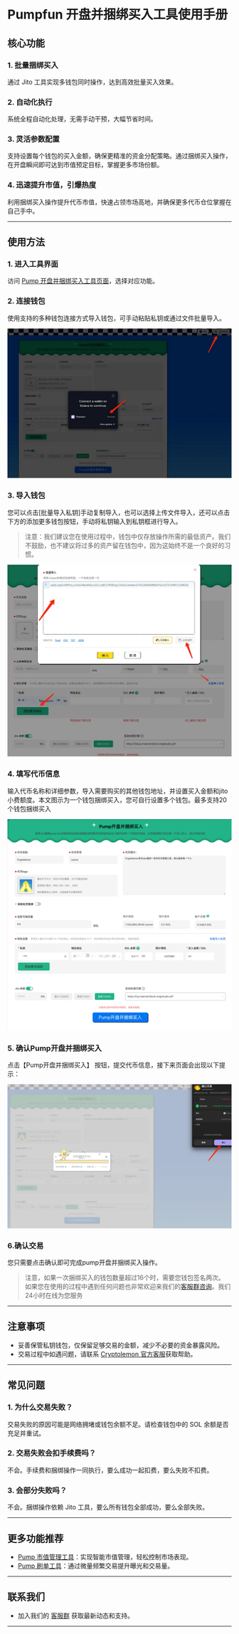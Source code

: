 # Pumpfun 开盘并捆绑买入工具使用手册

## 核心功能

### 1. 批量捆绑买入
通过 Jito 工具实现多钱包同时操作，达到高效批量买入效果。

### 2. 自动化执行
系统全程自动化处理，无需手动干预，大幅节省时间。

### 3. 灵活参数配置
支持设置每个钱包的买入金额，确保更精准的资金分配策略。通过捆绑买入操作，在开盘瞬间即可达到市值预定目标，掌握更多市场份额。

### 4. 迅速提升市值，引爆热度
利用捆绑买入操作提升代币市值，快速占领市场高地，并确保更多代币仓位掌握在自己手中。

---

## 使用方法

### 1. 进入工具界面
访问 [Pump 开盘并捆绑买入工具页面](https://cryptolemon.co/zh-CN/pump-launch-and-buy-token/solana)，选择对应功能。

### 2. 连接钱包
使用支持的多种钱包连接方式导入钱包，可手动粘贴私钥或通过文件批量导入。

![Alt text](image/pump-launch-and-buy-token-solana1.png)
### 3. 导入钱包
您可以点击[批量导入私钥]手动复制导入，也可以选择上传文件导入，还可以点击下方的添加更多钱包按钮，手动将私钥输入到私钥框进行导入。

 > 注意：我们建议您在使用过程中，钱包中仅存放操作所需的最低资产。我们不鼓励，也不建议将过多的资产留在钱包中，因为这始终不是一个良好的习惯。

![Alt text](image/pump-launch-and-buy-token-solana2.png)
### 4. 填写代币信息
输入代币名称和详细参数，导入需要购买的其他钱包地址，并设置买入金额和jito小费额度。本文图示为一个钱包捆绑买入，您可自行设置多个钱包。最多支持20个钱包捆绑买入

![Alt text](image/pump-launch-and-buy-token-solana3.png)

### 5. 确认Pump开盘并捆绑买入
点击【Pump开盘并捆绑买入】 按钮，提交代币信息，接下来页面会出现以下提示：

![Alt text](image/pump-launch-and-buy-token-solana4.png)

### 6.确认交易
您只需要点击确认即可完成pump开盘并捆绑买入操作。

> 注意，如果一次捆绑买入的钱包数量超过16个时，需要您钱包签名两次。
如果您在使用的过程中遇到任何问题也非常欢迎来我们的[客服群咨询](https://t.me/cryptolemongroup)。我们24小时在线为您服务
---

## 注意事项
- 妥善保管私钥钱包，仅保留足够交易的金额，减少不必要的资金暴露风险。
- 交易过程中如遇问题，请联系 [Cryptolemon 官方客服](https://t.me/cryptolemongroup)获取帮助。

---

## 常见问题

### 1. 为什么交易失败？
交易失败的原因可能是网络拥堵或钱包余额不足。请检查钱包中的 SOL 余额是否充足并重试。

### 2. 交易失败会扣手续费吗？
不会。手续费和捆绑操作一同执行，要么成功一起扣费，要么失败不扣费。

### 3. 会部分失败吗？
不会。捆绑操作依赖 Jito 工具，要么所有钱包全部成功，要么全部失败。

---

## 更多功能推荐
- [Pump 市值管理工具](https://cryptolemon.co/zh-CN/auto-batch-pump-trading)：实现智能市值管理，轻松控制市场表现。
- [Pump 刷单工具](https://cryptolemon.co/zh-CN/automated-show-animations-pump-tool)：通过微量频繁交易提升曝光和交易量。

---

## 联系我们
- 加入我们的 [客服群](https://t.me/cryptolemongroup) 获取最新动态和支持。

---

